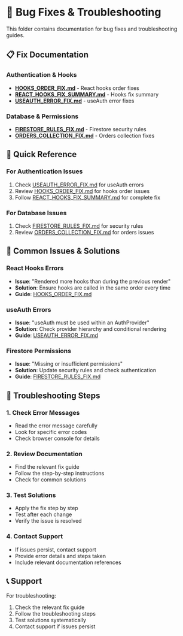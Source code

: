 # 🔧 Bug Fixes & Troubleshooting

This folder contains documentation for bug fixes and troubleshooting guides.

## 📋 **Fix Documentation**

### **Authentication & Hooks**
- **[HOOKS_ORDER_FIX.md](./HOOKS_ORDER_FIX.md)** - React hooks order fixes
- **[REACT_HOOKS_FIX_SUMMARY.md](./REACT_HOOKS_FIX_SUMMARY.md)** - Hooks fix summary
- **[USEAUTH_ERROR_FIX.md](./USEAUTH_ERROR_FIX.md)** - useAuth error fixes

### **Database & Permissions**
- **[FIRESTORE_RULES_FIX.md](./FIRESTORE_RULES_FIX.md)** - Firestore security rules
- **[ORDERS_COLLECTION_FIX.md](./ORDERS_COLLECTION_FIX.md)** - Orders collection fixes

## 🎯 **Quick Reference**

### **For Authentication Issues**
1. Check [USEAUTH_ERROR_FIX.md](./USEAUTH_ERROR_FIX.md) for useAuth errors
2. Review [HOOKS_ORDER_FIX.md](./HOOKS_ORDER_FIX.md) for hooks order issues
3. Follow [REACT_HOOKS_FIX_SUMMARY.md](./REACT_HOOKS_FIX_SUMMARY.md) for complete fix

### **For Database Issues**
1. Check [FIRESTORE_RULES_FIX.md](./FIRESTORE_RULES_FIX.md) for security rules
2. Review [ORDERS_COLLECTION_FIX.md](./ORDERS_COLLECTION_FIX.md) for orders issues

## 🔧 **Common Issues & Solutions**

### **React Hooks Errors**
- **Issue**: "Rendered more hooks than during the previous render"
- **Solution**: Ensure hooks are called in the same order every time
- **Guide**: [HOOKS_ORDER_FIX.md](./HOOKS_ORDER_FIX.md)

### **useAuth Errors**
- **Issue**: "useAuth must be used within an AuthProvider"
- **Solution**: Check provider hierarchy and conditional rendering
- **Guide**: [USEAUTH_ERROR_FIX.md](./USEAUTH_ERROR_FIX.md)

### **Firestore Permissions**
- **Issue**: "Missing or insufficient permissions"
- **Solution**: Update security rules and check authentication
- **Guide**: [FIRESTORE_RULES_FIX.md](./FIRESTORE_RULES_FIX.md)

## 🚨 **Troubleshooting Steps**

### **1. Check Error Messages**
- Read the error message carefully
- Look for specific error codes
- Check browser console for details

### **2. Review Documentation**
- Find the relevant fix guide
- Follow the step-by-step instructions
- Check for common solutions

### **3. Test Solutions**
- Apply the fix step by step
- Test after each change
- Verify the issue is resolved

### **4. Contact Support**
- If issues persist, contact support
- Provide error details and steps taken
- Include relevant documentation references

## 📞 **Support**

For troubleshooting:
1. Check the relevant fix guide
2. Follow the troubleshooting steps
3. Test solutions systematically
4. Contact support if issues persist
